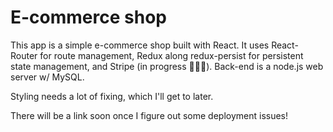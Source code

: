 # E-commerce shop

This app is a simple e-commerce shop built with React.
It uses React-Router for route management, Redux along redux-persist for persistent state management, and Stripe (in progress 👨🏻‍💻).
Back-end is a node.js web server w/ MySQL.

Styling needs a lot of fixing, which I'll get to later.

There will be a link soon once I figure out some deployment issues!

